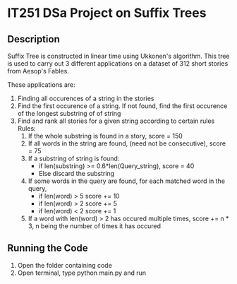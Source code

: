 # IT251 DSa Project on Suffix Trees

## Description
Suffix Tree is constructed in linear time using Ukkonen's algorithm. This tree is used to carry out 3 different applications on a dataset of 312 short stories from Aesop's Fables.

These applications are:
1. Finding all occurences of a string in the stories
2. Find the first occurence of a string. If not found, find the first occurence of the longest substring of of string
3. Find and rank all stories for a given string according to certain rules
   Rules:
   1. If the whole substring is found in a story, score = 150
	 2. If all words in the string are found, (need not be consecutive), score = 75
	 3. If a substring of string is found: 
	     - if len(substring) >= 0.6*len(Query_string), score = 40
	     - Else discard the substring
	 4. If some words in the query are found, for each matched word in the query, 
	     - if len(word) > 5  score += 10
	     - if len(word) > 2  score += 5
	     - if len(word) < 2  score += 1 
	 5. If a word with len(word) > 2 has occured multiple times, score += n * 3, n being the number of times it has occured  
	
## Running the Code
1. Open the folder containing code
2. Open terminal, type python main.py and run
